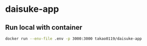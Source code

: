 # daisuke-app

## Run local with container
``` bash
docker run --env-file .env -p 3000:3000 takao0119/daisuke-app
```